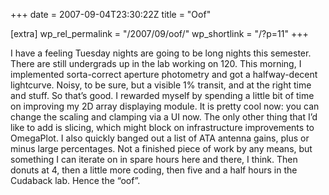 +++
date = 2007-09-04T23:30:22Z
title = "Oof"

[extra]
wp_rel_permalink = "/2007/09/oof/"
wp_shortlink = "/?p=11"
+++

I have a feeling Tuesday nights are going to be long nights this semester.
There are still undergrads up in the lab working on 120.  This morning, I
implemented sorta-correct aperture photometry and got a halfway-decent
lightcurve. Noisy, to be sure, but a visible 1% transit, and at the right time
and stuff. So that’s good. I rewarded myself by spending a little bit of time
on improving my 2D array displaying module. It is pretty cool now: you can
change the scaling and clamping via a UI now. The only other thing that I’d
like to add is slicing, which might block on infrastructure improvements to
OmegaPlot.  I also quickly banged out a list of ATA antenna gains, plus or
minus large percentages. Not a finished piece of work by any means, but
something I can iterate on in spare hours here and there, I think.  Then
donuts at 4, then a little more coding, then five and a half hours in the
Cudaback lab. Hence the “oof”.

